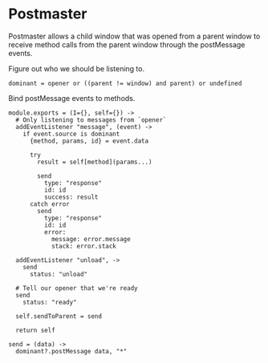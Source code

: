 Postmaster
==========

Postmaster allows a child window that was opened from a parent window to
receive method calls from the parent window through the postMessage events.

Figure out who we should be listening to.

    dominant = opener or ((parent != window) and parent) or undefined

Bind postMessage events to methods.

    module.exports = (I={}, self={}) ->
      # Only listening to messages from `opener`
      addEventListener "message", (event) ->
        if event.source is dominant
          {method, params, id} = event.data

          try
            result = self[method](params...)

            send
              type: "response"
              id: id
              success: result 
          catch error
            send
              type: "response"
              id: id
              error:
                message: error.message
                stack: error.stack

      addEventListener "unload", ->
        send
          status: "unload"

      # Tell our opener that we're ready
      send
        status: "ready"

      self.sendToParent = send

      return self

    send = (data) ->
      dominant?.postMessage data, "*"
